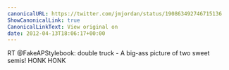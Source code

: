 ```yaml
---
canonicalURL: https://twitter.com/jmjordan/status/190863492746715136
ShowCanonicalLink: true
CanonicalLinkText: View original on
date: 2012-04-13T18:06:17+00:00
---
```

RT @FakeAPStylebook: double truck - A big-ass picture of two sweet semis! HONK HONK